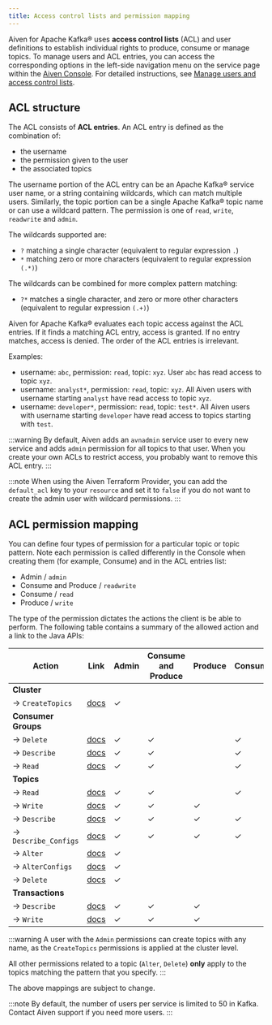 ```yaml
---
title: Access control lists and permission mapping
---
```


Aiven for Apache Kafka® uses **access control lists** (ACL) and user definitions to establish individual rights to produce, consume or manage topics.
To manage users and ACL entries, you can access the
corresponding options in the left-side navigation menu on the service
page within the [Aiven Console](https://console.aiven.io/). For detailed
instructions, see
[Manage users and access control lists](/docs/products/kafka/howto/manage-acls).

## ACL structure

The ACL consists of **ACL entries**. An ACL entry is defined as the
combination of:

-   the username
-   the permission given to the user
-   the associated topics

The username portion of the ACL entry can be an Apache Kafka® service
user name, or a string containing wildcards, which can match multiple
users. Similarly, the topic portion can be a single Apache Kafka® topic
name or can use a wildcard pattern. The permission is one of `read`,
`write`, `readwrite` and `admin`.

The wildcards supported are:

-   `?` matching a single character (equivalent to regular expression
    `.`)
-   `*` matching zero or more characters (equivalent to regular
    expression `(.*)`)

The wildcards can be combined for more complex pattern matching:

-   `?*` matches a single character, and zero or more other
    characters (equivalent to regular expression `(.+)`)

Aiven for Apache Kafka® evaluates each topic access against the ACL
entries. If it finds a matching ACL entry, access is granted. If no
entry matches, access is denied. The order of the ACL entries is
irrelevant.

Examples:

-   username: `abc`, permission: `read`, topic: `xyz`. User `abc` has
    read access to topic `xyz`.
-   username: `analyst*`, permission: `read`, topic: `xyz`. All Aiven
    users with username starting `analyst` have read access to topic
    `xyz`.
-   username: `developer*`, permission: `read`, topic: `test*`. All
    Aiven users with username starting `developer` have read access to
    topics starting with `test`.

:::warning
By default, Aiven adds an `avnadmin` service user to every new service
and adds `admin` permission for all topics to that user. When you create
your own ACLs to restrict access, you probably want to remove this ACL
entry.
:::

:::note
When using the Aiven Terraform Provider, you can add the `default_acl`
key to your `resource` and set it to `false` if you do not want to
create the admin user with wildcard permissions.
:::

## ACL permission mapping

You can define four types of permission for a particular topic or topic
pattern. Note each permission is called differently in the Console when
creating them (for example, Consume) and in the ACL entries list:

-   Admin / `admin`
-   Consume and Produce / `readwrite`
-   Consume / `read`
-   Produce / `write`

The type of the permission dictates the actions the client is be able to
perform. The following table contains a summary of the allowed action
and a link to the Java APIs:

| Action               | Link                                                                                                                                                                                               | Admin | Consume and Produce | Produce | Consume |
| -------------------- | -------------------------------------------------------------------------------------------------------------------------------------------------------------------------------------------------- | ----- | ------------------- | ------- | ------- |
| **Cluster**          |                                                                                                                                                                                                    |       |                     |         |         |
| → `CreateTopics`     | [docs](https://kafka.apache.org/30/javadoc/org/apache/kafka/clients/admin/Admin.html#createTopics(java.util.Collection))                                                                           | ✓     |                     |         |         |
| **Consumer Groups**  |                                                                                                                                                                                                    |       |                     |         |         |
| → `Delete`           | [docs](https://kafka.apache.org/30/javadoc/org/apache/kafka/clients/admin/Admin.html#deleteConsumerGroups(java.util.Collection))                                                                   | ✓     | ✓                   |         | ✓       |
| → `Describe`         | [docs](https://kafka.apache.org/30/javadoc/org/apache/kafka/clients/admin/Admin.html#describeConsumerGroups(java.util.Collection))                                                                 | ✓     | ✓                   |         | ✓       |
| → `Read`             | [docs](https://kafka.apache.org/30/javadoc/org/apache/kafka/clients/admin/Admin.html#listConsumerGroups(org.apache.kafka.clients.admin.ListConsumerGroupsOptions))                                 | ✓     | ✓                   |         | ✓       |
| **Topics**           |                                                                                                                                                                                                    |       |                     |         |         |
| → `Read`             | [docs](https://kafka.apache.org/30/javadoc/org/apache/kafka/clients/consumer/KafkaConsumer.html#poll(java.time.Duration))                                                                          | ✓     | ✓                   |         | ✓       |
| → `Write`            | [docs](https://kafka.apache.org/30/javadoc/org/apache/kafka/clients/producer/KafkaProducer.html#send(org.apache.kafka.clients.producer.ProducerRecord,org.apache.kafka.clients.producer.Callback)) | ✓     | ✓                   | ✓       |         |
| → `Describe`         | [docs](https://kafka.apache.org/30/javadoc/org/apache/kafka/clients/admin/Admin.html#listTransactions())                                                                                           | ✓     | ✓                   | ✓       | ✓       |
| → `Describe_Configs` | [docs](https://kafka.apache.org/30/javadoc/org/apache/kafka/clients/admin/Admin.html#describeTopics(java.util.Collection))                                                                         | ✓     | ✓                   | ✓       | ✓       |
| → `Alter`            | [docs](https://kafka.apache.org/30/javadoc/org/apache/kafka/clients/admin/Admin.html#alterConfigs(java.util.Map))                                                                                  | ✓     |                     |         |         |
| → `AlterConfigs`     | [docs](https://kafka.apache.org/30/javadoc/org/apache/kafka/clients/admin/Admin.html#alterConfigs(java.util.Map))                                                                                  | ✓     |                     |         |         |
| → `Delete`           | [docs](https://kafka.apache.org/30/javadoc/org/apache/kafka/clients/admin/Admin.html#deleteTopics(java.util.Collection))                                                                           | ✓     |                     |         |         |
| **Transactions**     |                                                                                                                                                                                                    |       |                     |         |         |
| → `Describe`         | [docs](https://kafka.apache.org/30/javadoc/org/apache/kafka/clients/admin/Admin.html#describeTransactions(java.util.Collection))                                                                   | ✓     | ✓                   | ✓       |         |
| → `Write`            | [docs](https://kafka.apache.org/30/javadoc/org/apache/kafka/clients/producer/KafkaProducer.html#beginTransaction())                                                                                | ✓     | ✓                   | ✓       |         |

:::warning
A user with the `Admin` permissions can create topics with any name, as
the `CreateTopics` permissions is applied at the cluster level.

All other permissions related to a topic (`Alter`, `Delete`) **only**
apply to the topics matching the pattern that you specify.
:::

The above mappings are subject to change.

:::note
By default, the number of users per service is limited to 50 in Kafka.
Contact Aiven support if you need more users.
:::
